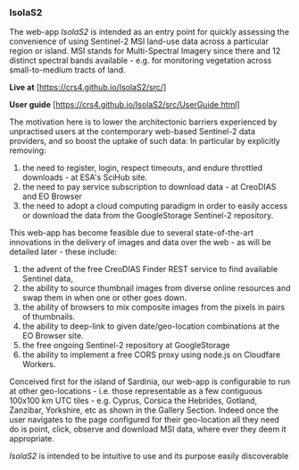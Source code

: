 ### IsolaS2

The web-app _IsolaS2_ is intended as an entry point for quickly assessing the convenience of using Sentinel-2 MSI land-use data across a particular region or island.  MSI stands  for Multi-Spectral Imagery since there and 12 distinct spectral bands available - e.g. for monitoring vegetation across small-to-medium tracts of land.

**Live at** [https://crs4.github.io/IsolaS2/src/]

**User guide** [https://crs4.github.io/IsolaS2/src/UserGuide.html]

The motivation here is to lower the architectonic barriers experienced by unpractised users at the contemporary web-based Sentinel-2 data providers, and so boost the uptake of such data: In particular by explicitly removing:

1. the need to register, login, respect timeouts, and endure throttled downloads - at ESA's SciHub site.
2. the need to pay service subscription to download data - at CreoDIAS and EO Browser
3. the need to adopt a cloud computing paradigm in order to easily access or download the data from the GoogleStorage Sentinel-2 repository.

This web-app has become feasible due to several state-of-the-art innovations in the delivery of images and data over the web - as will be detailed later - these include: 

1. the advent of the free CreoDIAS Finder REST service to find available Sentinel data,
2. the ability to source thumbnail images from diverse online resources and swap them in when one or other goes down. 
3. the ability of browsers to mix composite images from the pixels in pairs of thumbnails.
4. the ability to deep-link to given date/geo-location combinations at the EO Browser site.
5. the free ongoing Sentinel-2 repository at GoogleStorage
6. the ability to implement a free CORS proxy using node.js on Cloudfare Workers.

Conceived first for the island of Sardinia, our web-app is configurable to run at other geo-locations -  i.e. those representable as a few contiguous 100x100 km UTC tiles - e.g. Cyprus, Corsica the Hebrides, Gotland, Zanzibar, Yorkshire, etc as shown in the Gallery Section. Indeed once the user navigates to the page configured for their geo-location all they need do is point, click, observe and download MSI data, where ever they deem it appropriate.

_IsolaS2_ is intended to be intuitive to use and its purpose easily discoverable
